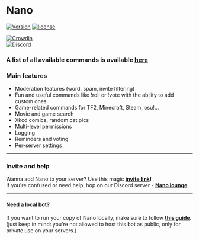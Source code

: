 # Nano

[![Version](https://img.shields.io/badge/live%20version-3.8.2-green.svg)](https://defaltsimon.github.io/Nano/)
[![license](https://img.shields.io/badge/license-CC%20BY--NC--SA%204.0-green.svg)](https://github.com/DefaltSimon/Nano/blob/master/LICENSE)  

[![Crowdin](https://d322cqt584bo4o.cloudfront.net/nano-discord-bot/localized.svg)](https://crowdin.com/project/nano-discord-bot)  
[![Discord](https://img.shields.io/discord/132905482271719424.svg?label=discord)](http://discord.nanobot.pw)  

  
### A list of all available commands is available [here](http://nanobot.pw/commands.html)  
  
### Main features  
* Moderation features (word, spam, invite filtering)  
* Fun and useful commands like !roll or !vote with the ability to add custom ones  
* Game-related commands for TF2, Minecraft, Steam, osu!...  
* Movie and game search  
* Xkcd comics, random cat pics  
* Multi-level permissions  
* Logging  
* Reminders and voting
* Per-server settings  
  
---

### Invite and help  
  
Wanna add Nano to your server? Use this magic **[invite link](https://discordapp.com/oauth2/authorize?client_id=171632249459048448&scope=bot&permissions=1543765079)!**  
If you're confused or need help, hop on our Discord server - **[Nano lounge](http://discord.nanobot.pw)**.  

----

#### Need a local bot?
If you want to run your copy of Nano locally, make sure to follow **[this guide](https://github.com/DefaltSimon/Nano/wiki/Hosting-Nano-yourself)**. (just keep in mind: you're not allowed to host this bot as public, only for private use on your servers.)
